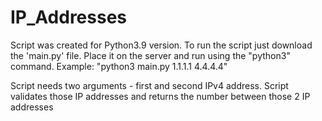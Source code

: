 # IP_Addresses

Script was created for Python3.9 version.
To run the script just download the 'main.py' file. Place it on the server and run using the "python3" command. Example:
"python3 main.py 1.1.1.1 4.4.4.4"

Script needs two arguments - first and second IPv4 address. Script validates those IP addresses and returns the number between those 2 IP addresses
